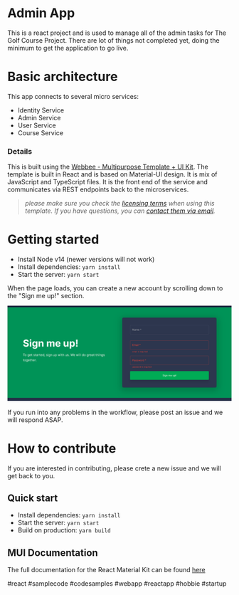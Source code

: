 # Admin App

This is a react project and is used to manage all of the admin tasks for The Golf Course Project. There are lot of things not completed yet, doing the minimum to get the application to go live. 

# Basic architecture

This app connects to several micro services:

- Identity Service
- Admin Service
- User Service
- Course Service

### Details

This is built using the [Webbee - Multipurpose Template + UI Kit](https://webbee.maccarianagency.com/). The template is built in React and is based on Material-UI design. It is mix of JavaScript and TypeScript files. It is the front end of the service and communicates via REST endpoints back to the microservices.

> _please make sure you check the [licensing terms](https://mui.com/store/license/#i-standard-license) when using this template. If you have questions, you can [contact them via email](hi@maccarianagency.com)._

###

# Getting started

- Install Node v14 (newer versions will not work)
- Install dependencies: `yarn install`
- Start the server: `yarn start`

When the page loads, you can create a new account by scrolling down to the "Sign me up!" section.

![screen shot of sign up section on home page](misc/media/ss-home-sign-me-up.png)

If you run into any problems in the workflow, please post an issue and we will respond ASAP.

# How to contribute

If you are interested in contributing, please crete a new issue and we will get back to you.

## Quick start

- Install dependencies: `yarn install`
- Start the server: `yarn start`
- Build on production: `yarn build`

## MUI Documentation

The full documentation for the React Material Kit can be found [here](https://next.material-ui.com?ref=maccarian-agency)

#react #samplecode #codesamples #webapp #reactapp #hobbie #startup
